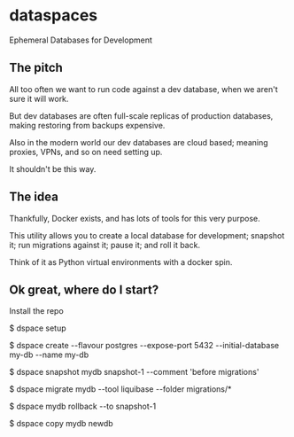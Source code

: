 # dataspaces
Ephemeral Databases for Development

## The pitch

All too often we want to run code against a dev database, when we aren't sure it will work.

But dev databases are often full-scale replicas of production databases, making restoring from backups expensive. 

Also in the modern world our dev databases are cloud based; meaning proxies, VPNs, and so on need setting up. 

It shouldn't be this way.

## The idea

Thankfully, Docker exists, and has lots of tools for this very purpose.

This utility allows you to create a local database for development; snapshot it; run migrations against it; pause it; and roll it back. 

Think of it as Python virtual environments with a docker spin. 

## Ok great, where do I start?

Install the repo

$ dspace setup

$ dspace create --flavour postgres --expose-port 5432 --initial-database my-db --name my-db

$ dspace snapshot mydb snapshot-1 --comment 'before migrations'

$ dspace migrate mydb --tool liquibase --folder migrations/*

$ dspace mydb rollback --to snapshot-1

$ dspace copy mydb newdb 

